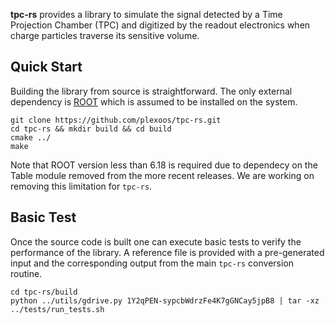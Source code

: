 **tpc-rs** provides a library to simulate the signal detected by a Time
Projection Chamber (TPC) and digitized by the readout electronics when charge
particles traverse its sensitive volume.

## Quick Start

Building the library from source is straightforward. The only external
dependency is [ROOT](https://github.com/root-project/root) which is assumed to
be installed on the system.

    git clone https://github.com/plexoos/tpc-rs.git
    cd tpc-rs && mkdir build && cd build
    cmake ../
    make

Note that ROOT version less than 6.18 is required due to dependecy on the Table
module removed from the more recent releases. We are working on removing this
limitation for `tpc-rs`.

## Basic Test

Once the source code is built one can execute basic tests to verify the
performance of the library. A reference file is provided with a pre-generated
input and the corresponding output from the main `tpc-rs` conversion routine.

    cd tpc-rs/build
    python ../utils/gdrive.py 1Y2qPEN-sypcbWdrzFe4K7gGNCay5jpB8 | tar -xz
    ../tests/run_tests.sh
